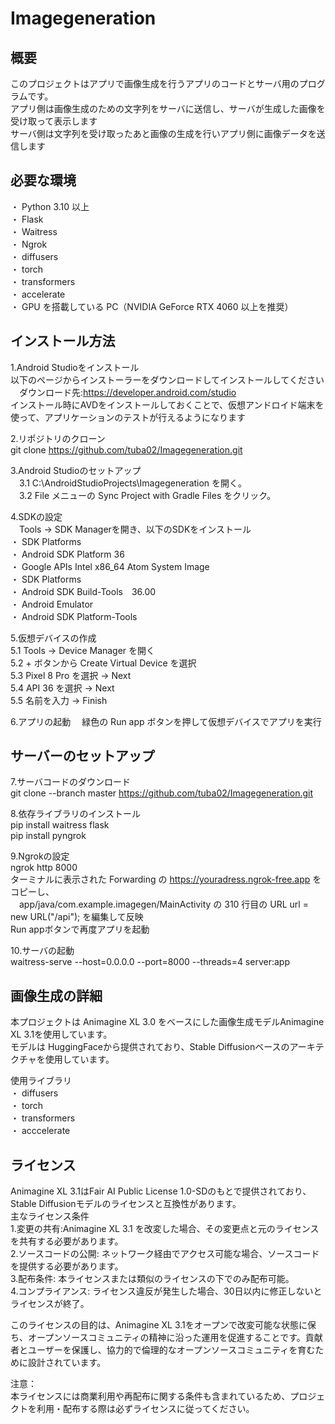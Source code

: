 # Imagegeneration

## 概要
このプロジェクトはアプリで画像生成を行うアプリのコードとサーバ用のプログラムです。  
アプリ側は画像生成のための文字列をサーバに送信し、サーバが生成した画像を受け取って表示します  
サーバ側は文字列を受け取ったあと画像の生成を行いアプリ側に画像データを送信します  

## 必要な環境
・ Python 3.10 以上  
・ Flask  
・ Waitress  
・ Ngrok  
・ diffusers  
・ torch  
・ transformers  
・ accelerate  
・ GPU を搭載している PC（NVIDIA GeForce RTX 4060 以上を推奨）  

## インストール方法
1.Android Studioをインストール  
  以下のページからインストーラーをダウンロードしてインストールしてください  
　ダウンロード先:https://developer.android.com/studio    
 インストール時にAVDをインストールしておくことで、仮想アンドロイド端末を使って、アプリケーションのテストが行えるようになります  
 
2.リポジトリのクローン  
  git clone https://github.com/tuba02/Imagegeneration.git  
  
3.Android Studioのセットアップ  
　3.1 C:\AndroidStudioProjects\Imagegeneration を開く。  
　3.2 File メニューの Sync Project with Gradle Files をクリック。  

4.SDKの設定  
　Tools → SDK Managerを開き、以下のSDKをインストール  
  ・ SDK Platforms  
    ・ Android SDK Platform 36  
    ・ Google APIs Intel x86_64 Atom System Image  
  ・ SDK Platforms  
    ・ Android SDK Build-Tools　36.00  
    ・ Android Emulator  
    ・ Android SDK Platform-Tools  
    
5.仮想デバイスの作成  
  5.1 Tools → Device Manager を開く  
  5.2 + ボタンから Create Virtual Device を選択  
  5.3 Pixel 8 Pro を選択 → Next  
  5.4 API 36 を選択 → Next  
  5.5 名前を入力 → Finish  
  
6.アプリの起動
　緑色の Run app ボタンを押して仮想デバイスでアプリを実行  

## サーバーのセットアップ
7.サーバコードのダウンロード  
  git clone --branch master https://github.com/tuba02/Imagegeneration.git  

8.依存ライブラリのインストール  
  pip install waitress flask  
  pip install pyngrok  

9.Ngrokの設定  
  ngrok http 8000  
  ターミナルに表示された Forwarding の https://youradress.ngrok-free.app をコピーし、  
　app/java/com.example.imagegen/MainActivity の 310 行目の URL url = new URL("/api"); を編集して反映  
  Run appボタンで再度アプリを起動  

10.サーバの起動  
  waitress-serve --host=0.0.0.0 --port=8000 --threads=4 server:app  


## 画像生成の詳細
本プロジェクトは Animagine XL 3.0 をベースにした画像生成モデルAnimagine XL 3.1を使用しています。  
モデルは HuggingFaceから提供されており、Stable Diffusionベースのアーキテクチャを使用しています。  

使用ライブラリ  
・ diffusers  
・ torch  
・ transformers  
・ acccelerate  

## ライセンス
Animagine XL 3.1はFair AI Public License 1.0-SDのもとで提供されており、Stable Diffusionモデルのライセンスと互換性があります。  
主なライセンス条件  
1.変更の共有:Animagine XL 3.1 を改変した場合、その変更点と元のライセンスを共有する必要があります。  
2.ソースコードの公開: ネットワーク経由でアクセス可能な場合、ソースコードを提供する必要があります。  
3.配布条件: 本ライセンスまたは類似のライセンスの下でのみ配布可能。  
4.コンプライアンス: ライセンス違反が発生した場合、30日以内に修正しないとライセンスが終了。  

このライセンスの目的は、Animagine XL 3.1をオープンで改変可能な状態に保ち、オープンソースコミュニティの精神に沿った運用を促進することです。貢献者とユーザーを保護し、協力的で倫理的なオープンソースコミュニティを育むために設計されています。  


注意：  
本ライセンスには商業利用や再配布に関する条件も含まれているため、プロジェクトを利用・配布する際は必ずライセンスに従ってください。  




  
